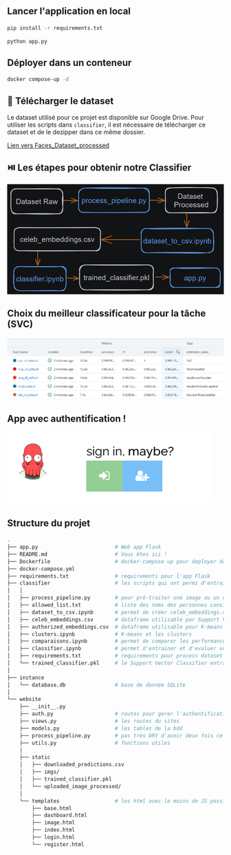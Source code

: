 ## Lancer l'application en local

```bash
pip install -r requirements.txt
```

```bash
python app.py
```

## Déployer dans un conteneur

```bash
docker compose-up -d
```

## :floppy_disk: Télécharger le dataset

Le dataset utilisé pour ce projet est disponible sur Google Drive.
Pour utiliser les scripts dans `classifier`, il est nécessaire de télécharger ce dataset et de le dezipper dans ce même dossier.

[Lien vers Faces_Dataset_processed](https://drive.google.com/file/d/11KawCPnuEFLHctgBaqw3eKaKM5kAfryL/view?usp=sharing)


## :play_or_pause_button:  Les étapes pour obtenir notre Classifier
![Image](https://raw.githubusercontent.com/Hatchi-Kin/Clever_Door/main/website/static/imgs/pipeline.png)

## Choix du meilleur classificateur pour la tâche (SVC)
![Image](https://raw.githubusercontent.com/Hatchi-Kin/Clever_Door/main/website/static/imgs/experiences_best_model.png)

## App avec authentification !
![Image](https://raw.githubusercontent.com/Hatchi-Kin/Clever_Door/main/website/static/imgs/login.png)


## Structure du projet

```bash
.
├── app.py                         # Web app Flask
├── README.md                      # Vous êtes ici !
├── Dockerfile                     # docker-compose up pour deployer dans un container
├── docker-compose.yml
├── requirements.txt               # requirements pour l'app Flask
├── classifier                     # les scripts qui ont permi d'entrainer un classifier
│   │
│   ├── process_pipeline.py        # pour pré-traiter une image ou un dataset complet
│   ├── allowed_list.txt           # liste des noms des personnes considérées "authorisées"
│   ├── dataset_to_csv.ipynb       # permet de créer celeb_embeddings.csv
│   ├── celeb_embeddings.csv       # dataframe utilisable par Support Vector Classifier
│   ├── authorized_embeddings.csv  # dataframe utilisable pour K-means
│   ├── clusters.ipynb             # K-means et les clusters
│   ├── comparaisons.ipynb         # permet de comparer les performances de plusieurs classifiers
│   ├── classifier.ipynb           # permet d'entrainer et d'evaluer un Support Vector Classifier
│   ├── requirements.txt           # requirements pour process dataset et train classifier
│   └── trained_classifier.pkl     # le Support Vector Classifier entrainé
│
├── instance
│   └── database.db                # base de donnée SQLite
│
└── website
    ├── __init__.py
    ├── auth.py                    # routes pour gerer l'authentification
    ├── views.py                   # les routes du sites
    ├── models.py                  # les tables de la bdd
    ├── process_pipeline.py        # pas très DRY d'avoir deux fois ce fichier...
    ├── utils.py                   # fonctions utiles
    │
    ├── static
    │   ├── downloaded_predictions.csv
    │   ├── imgs/
    │   ├── trained_classifier.pkl
    │   └── uploaded_image_processed/
    │
    └── templates                  # les html avec le moins de JS possible
        ├── base.html
        ├── dashboard.html
        ├── image.html
        ├── index.html
        ├── login.html
        └── register.html
```

